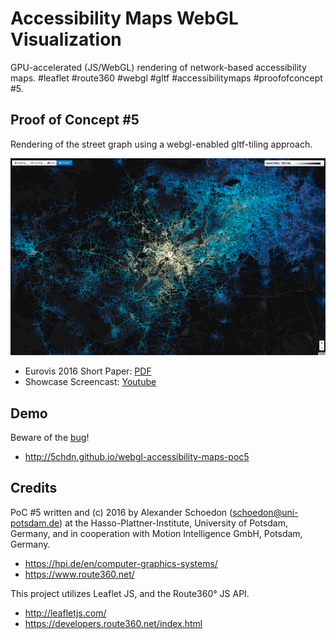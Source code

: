 Accessibility Maps WebGL Visualization
======================================

GPU-accelerated (JS/WebGL) rendering of network-based accessibility maps.
#leaflet #route360 #webgl #gltf #accessibilitymaps #proofofconcept #5.


Proof of Concept #5
-------------------

Rendering of the street graph using a webgl-enabled gltf-tiling approach.

![Screenshot of Potsdam, Germany](img/screenshot-potsdam.png?raw=true "Screenshot of Potsdam, Germany")

- Eurovis 2016 Short Paper: [PDF](http://www.academia.edu/download/46337528/079-083.pdf)
- Showcase Screencast: [Youtube](https://www.youtube.com/watch?v=5TNdPxGf6Y8)

Demo
----

Beware of the [bug](https://github.com/5chdn/webgl-accessibility-maps-poc5/issues)!

  - http://5chdn.github.io/webgl-accessibility-maps-poc5

Credits
-------

PoC #5 written and (c) 2016 by Alexander Schoedon (schoedon@uni-potsdam.de)
at the Hasso-Plattner-Institute, University of Potsdam, Germany, and in
cooperation with Motion Intelligence GmbH, Potsdam, Germany.

  - https://hpi.de/en/computer-graphics-systems/
  - https://www.route360.net/

This project utilizes Leaflet JS, and the Route360° JS API.

  - http://leafletjs.com/
  - https://developers.route360.net/index.html
